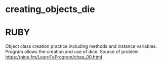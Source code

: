 # creating_objects_die
# RUBY
Object class creation practice including methods and instance variables.
Program allows the creation and use of dice.
Source of problem https://pine.fm/LearnToProgram/chap_00.html
